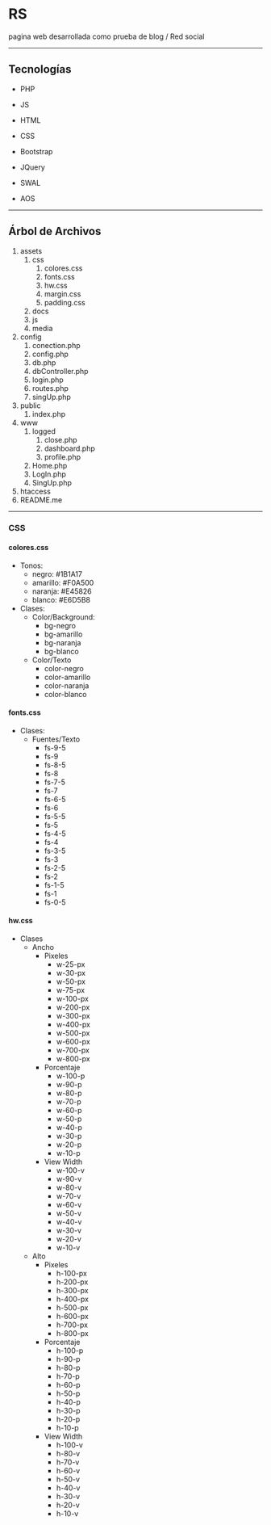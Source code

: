 # RS

pagina web desarrollada como prueba de blog / Red social

---

## Tecnologías

- PHP

- JS

- HTML

- CSS

- Bootstrap

- JQuery

- SWAL

- AOS

---

## Árbol de Archivos

1. assets
   1. css
      1. colores.css
      2. fonts.css
      3. hw.css
      4. margin.css
      5. padding.css
   2. docs
   3. js
   4. media
2. config
   1. conection.php
   2. config.php
   3. db.php
   4. dbController.php
   5. login.php
   6. routes.php
   7. singUp.php
3. public
   1. index.php
4. www
   1. logged
      1. close.php
      2. dashboard.php
      3. profile.php
   2. Home.php
   3. LogIn.php
   4. SingUp.php
5. htaccess
6. README.me

---

### CSS

#### colores.css

- Tonos:
  - negro: #1B1A17
  - amarillo: #F0A500
  - naranja: #E45826
  - blanco: #E6D5B8
- Clases:
  - Color/Background:
    - bg-negro
    - bg-amarillo
    - bg-naranja
    - bg-blanco
  - Color/Texto
    - color-negro
    - color-amarillo
    - color-naranja
    - color-blanco

#### fonts.css

- Clases:
  - Fuentes/Texto
    - fs-9-5
    - fs-9
    - fs-8-5
    - fs-8
    - fs-7-5
    - fs-7
    - fs-6-5
    - fs-6
    - fs-5-5
    - fs-5
    - fs-4-5
    - fs-4
    - fs-3-5
    - fs-3
    - fs-2-5
    - fs-2
    - fs-1-5
    - fs-1
    - fs-0-5

#### hw.css

- Clases
  - Ancho
    - Pixeles
      - w-25-px
      - w-30-px
      - w-50-px
      - w-75-px
      - w-100-px
      - w-200-px
      - w-300-px
      - w-400-px
      - w-500-px
      - w-600-px
      - w-700-px
      - w-800-px
    - Porcentaje
      - w-100-p
      - w-90-p
      - w-80-p
      - w-70-p
      - w-60-p
      - w-50-p
      - w-40-p
      - w-30-p
      - w-20-p
      - w-10-p
    - View Width
      - w-100-v
      - w-90-v
      - w-80-v
      - w-70-v
      - w-60-v
      - w-50-v
      - w-40-v
      - w-30-v
      - w-20-v
      - w-10-v
  - Alto
    - Pixeles
      - h-100-px
      - h-200-px
      - h-300-px
      - h-400-px
      - h-500-px
      - h-600-px
      - h-700-px
      - h-800-px
    - Porcentaje
      - h-100-p
      - h-90-p
      - h-80-p
      - h-70-p
      - h-60-p
      - h-50-p
      - h-40-p
      - h-30-p
      - h-20-p
      - h-10-p
    - View Width
      - h-100-v
      - h-80-v
      - h-70-v
      - h-60-v
      - h-50-v
      - h-40-v
      - h-30-v
      - h-20-v
      - h-10-v